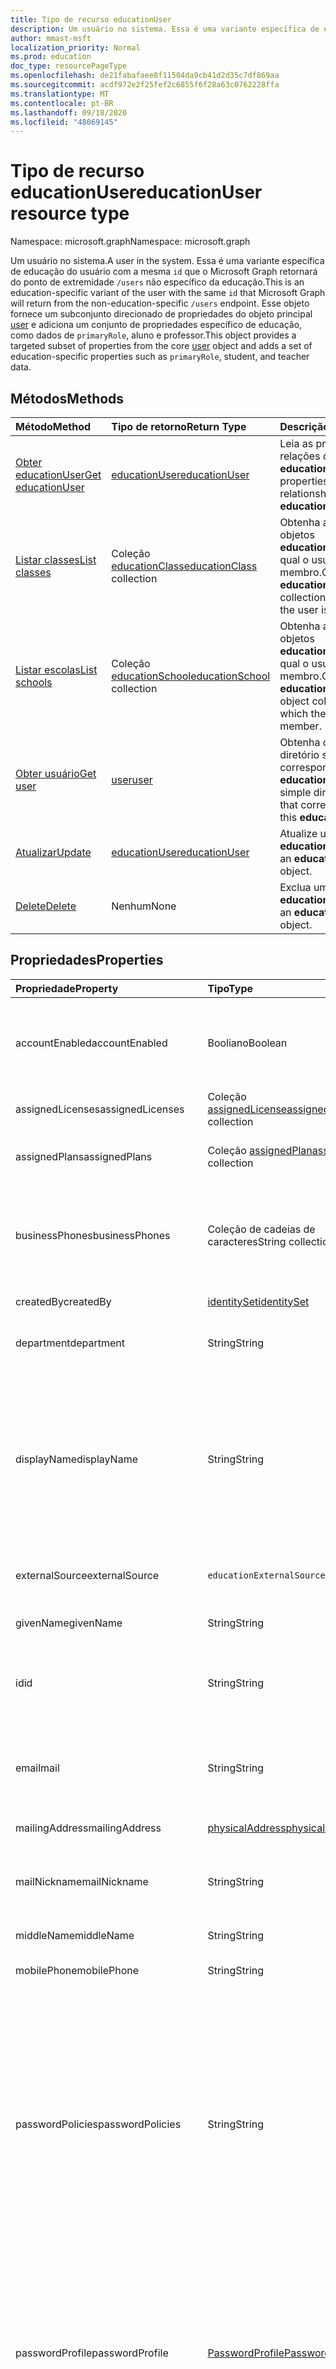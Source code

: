 ```yaml
---
title: Tipo de recurso educationUser
description: Um usuário no sistema. Essa é uma variante específica de educação do usuário com a mesma `id` que o Microsoft Graph retornará do ponto de extremidade `/users` não específico da educação.
author: mmast-msft
localization_priority: Normal
ms.prod: education
doc_type: resourcePageType
ms.openlocfilehash: de21fabafaee8f11504da9cb41d2d35c7df869aa
ms.sourcegitcommit: acdf972e2f25fef2c6855f6f28a63c0762228ffa
ms.translationtype: MT
ms.contentlocale: pt-BR
ms.lasthandoff: 09/18/2020
ms.locfileid: "48069145"
---
```

# <a name="educationuser-resource-type"></a><span data-ttu-id="db019-104">Tipo de recurso educationUser</span><span class="sxs-lookup"><span data-stu-id="db019-104">educationUser resource type</span></span>

<span data-ttu-id="db019-105">Namespace: microsoft.graph</span><span class="sxs-lookup"><span data-stu-id="db019-105">Namespace: microsoft.graph</span></span>

<span data-ttu-id="db019-106">Um usuário no sistema.</span><span class="sxs-lookup"><span data-stu-id="db019-106">A user in the system.</span></span> <span data-ttu-id="db019-107">Essa é uma variante específica de educação do usuário com a mesma `id` que o Microsoft Graph retornará do ponto de extremidade `/users` não específico da educação.</span><span class="sxs-lookup"><span data-stu-id="db019-107">This is an education-specific variant of the user with the same `id` that Microsoft Graph will return from the non-education-specific `/users` endpoint.</span></span>
<span data-ttu-id="db019-108">Esse objeto fornece um subconjunto direcionado de propriedades do objeto principal [user] e adiciona um conjunto de propriedades específico de educação, como dados de `primaryRole`, aluno e professor.</span><span class="sxs-lookup"><span data-stu-id="db019-108">This object provides a targeted subset of properties from the core [user] object and adds a set of education-specific properties such as `primaryRole`, student, and teacher data.</span></span>

## <a name="methods"></a><span data-ttu-id="db019-109">Métodos</span><span class="sxs-lookup"><span data-stu-id="db019-109">Methods</span></span>

| <span data-ttu-id="db019-110">Método</span><span class="sxs-lookup"><span data-stu-id="db019-110">Method</span></span>                                               | <span data-ttu-id="db019-111">Tipo de retorno</span><span class="sxs-lookup"><span data-stu-id="db019-111">Return Type</span></span>                  | <span data-ttu-id="db019-112">Descrição</span><span class="sxs-lookup"><span data-stu-id="db019-112">Description</span></span>                                                                   |
| :--------------------------------------------------- | :--------------------------- | :---------------------------------------------------------------------------- |
| [<span data-ttu-id="db019-113">Obter educationUser</span><span class="sxs-lookup"><span data-stu-id="db019-113">Get educationUser</span></span>](../api/educationuser-get.md)     | <span data-ttu-id="db019-114">[educationUser]</span><span class="sxs-lookup"><span data-stu-id="db019-114">[educationUser]</span></span>              | <span data-ttu-id="db019-115">Leia as propriedades e relações de um objeto **educationUser**.</span><span class="sxs-lookup"><span data-stu-id="db019-115">Read properties and relationships of an **educationUser** object.</span></span>             |
| [<span data-ttu-id="db019-116">Listar classes</span><span class="sxs-lookup"><span data-stu-id="db019-116">List classes</span></span>](../api/educationuser-list-classes.md) | <span data-ttu-id="db019-117">Coleção [educationClass]</span><span class="sxs-lookup"><span data-stu-id="db019-117">[educationClass] collection</span></span>  | <span data-ttu-id="db019-118">Obtenha a coleção de objetos **educationClass** da qual o usuário é membro.</span><span class="sxs-lookup"><span data-stu-id="db019-118">Get the **educationClass** object collection for which the user is member.</span></span>    |
| [<span data-ttu-id="db019-119">Listar escolas</span><span class="sxs-lookup"><span data-stu-id="db019-119">List schools</span></span>](../api/educationuser-list-schools.md) | <span data-ttu-id="db019-120">Coleção [educationSchool]</span><span class="sxs-lookup"><span data-stu-id="db019-120">[educationSchool] collection</span></span> | <span data-ttu-id="db019-121">Obtenha a coleção de objetos **educationSchool** da qual o usuário é um membro.</span><span class="sxs-lookup"><span data-stu-id="db019-121">Get the **educationSchool** object collection for which the user is a member.</span></span> |
| [<span data-ttu-id="db019-122">Obter usuário</span><span class="sxs-lookup"><span data-stu-id="db019-122">Get user</span></span>](../api/educationuser-get-user.md)         | <span data-ttu-id="db019-123">[user]</span><span class="sxs-lookup"><span data-stu-id="db019-123">[user]</span></span>                       | <span data-ttu-id="db019-124">Obtenha o **user** do diretório simples que corresponde a esse **educationUser**.</span><span class="sxs-lookup"><span data-stu-id="db019-124">Get the simple directory **user** that corresponds to this **educationUser**.</span></span> |
| [<span data-ttu-id="db019-125">Atualizar</span><span class="sxs-lookup"><span data-stu-id="db019-125">Update</span></span>](../api/educationuser-update.md)             | <span data-ttu-id="db019-126">[educationUser]</span><span class="sxs-lookup"><span data-stu-id="db019-126">[educationUser]</span></span>              | <span data-ttu-id="db019-127">Atualize um objeto **educationUser**.</span><span class="sxs-lookup"><span data-stu-id="db019-127">Update an **educationUser** object.</span></span>                                           |
| [<span data-ttu-id="db019-128">Delete</span><span class="sxs-lookup"><span data-stu-id="db019-128">Delete</span></span>](../api/educationuser-delete.md)             | <span data-ttu-id="db019-129">Nenhum</span><span class="sxs-lookup"><span data-stu-id="db019-129">None</span></span>                         | <span data-ttu-id="db019-130">Exclua um objeto **educationUser**.</span><span class="sxs-lookup"><span data-stu-id="db019-130">Delete an **educationUser** object.</span></span>                                           |

## <a name="properties"></a><span data-ttu-id="db019-131">Propriedades</span><span class="sxs-lookup"><span data-stu-id="db019-131">Properties</span></span>

| <span data-ttu-id="db019-132">Propriedade</span><span class="sxs-lookup"><span data-stu-id="db019-132">Property</span></span>          | <span data-ttu-id="db019-133">Tipo</span><span class="sxs-lookup"><span data-stu-id="db019-133">Type</span></span>                         | <span data-ttu-id="db019-134">Descrição</span><span class="sxs-lookup"><span data-stu-id="db019-134">Description</span></span>                                                                                                                                                                                                                                                                                                                                                                                                                                                                                                                      |
| :---------------- | :--------------------------- | :------------------------------------------------------------------------------------------------------------------------------------------------------------------------------------------------------------------------------------------------------------------------------------------------------------------------------------------------------------------------------------------------------------------------------------------------------------------------------------------------------------------------------- |
| <span data-ttu-id="db019-135">accountEnabled</span><span class="sxs-lookup"><span data-stu-id="db019-135">accountEnabled</span></span>    | <span data-ttu-id="db019-136">Booliano</span><span class="sxs-lookup"><span data-stu-id="db019-136">Boolean</span></span>                      | <span data-ttu-id="db019-137">**True** se a conta estiver habilitada; caso contrário, **false**.</span><span class="sxs-lookup"><span data-stu-id="db019-137">**True** if the account is enabled; otherwise, **false**.</span></span> <span data-ttu-id="db019-138">Essa propriedade é obrigatória quando um usuário é criado.</span><span class="sxs-lookup"><span data-stu-id="db019-138">This property is required when a user is created.</span></span> <span data-ttu-id="db019-139">Oferece suporte a $filter.</span><span class="sxs-lookup"><span data-stu-id="db019-139">Supports $filter.</span></span>                                                                                                                                                                                                                                                                                                                                                                                                    |
| <span data-ttu-id="db019-140">assignedLicenses</span><span class="sxs-lookup"><span data-stu-id="db019-140">assignedLicenses</span></span>  | <span data-ttu-id="db019-141">Coleção [assignedLicense]</span><span class="sxs-lookup"><span data-stu-id="db019-141">[assignedLicense] collection</span></span> | <span data-ttu-id="db019-p104">As licenças que são atribuídas ao usuário. Não anulável.</span><span class="sxs-lookup"><span data-stu-id="db019-p104">The licenses that are assigned to the user. Not nullable.</span></span>                                                                                                                                                                                                                                                                                                                                                                                                                                                                        |
| <span data-ttu-id="db019-144">assignedPlans</span><span class="sxs-lookup"><span data-stu-id="db019-144">assignedPlans</span></span>     | <span data-ttu-id="db019-145">Coleção [assignedPlan]</span><span class="sxs-lookup"><span data-stu-id="db019-145">[assignedPlan] collection</span></span>    | <span data-ttu-id="db019-p105">Os planos que são atribuídos ao usuário. Somente leitura. Não anulável.</span><span class="sxs-lookup"><span data-stu-id="db019-p105">The plans that are assigned to the user. Read-only. Not nullable.</span></span>                                                                                                                                                                                                                                                                                                                                                                                                                                                                |
| <span data-ttu-id="db019-149">businessPhones</span><span class="sxs-lookup"><span data-stu-id="db019-149">businessPhones</span></span>    | <span data-ttu-id="db019-150">Coleção de cadeias de caracteres</span><span class="sxs-lookup"><span data-stu-id="db019-150">String collection</span></span>            | <span data-ttu-id="db019-151">Números de telefone para o usuário.</span><span class="sxs-lookup"><span data-stu-id="db019-151">The telephone numbers for the user.</span></span> <span data-ttu-id="db019-152">**Observação:** embora essa seja uma coleção de cadeias de caracteres, somente um número pode ser definido para essa propriedade.</span><span class="sxs-lookup"><span data-stu-id="db019-152">**Note:** Although this is a string collection, only one number can be set for this property.</span></span>                                                                                                                                                                                                                                                                                                                                                                                                |
| <span data-ttu-id="db019-153">createdBy</span><span class="sxs-lookup"><span data-stu-id="db019-153">createdBy</span></span>         | <span data-ttu-id="db019-154">[identitySet]</span><span class="sxs-lookup"><span data-stu-id="db019-154">[identitySet]</span></span>                | <span data-ttu-id="db019-155">Entidade que criou o usuário.</span><span class="sxs-lookup"><span data-stu-id="db019-155">Entity who created the user.</span></span>                                                                                                                                                                                                                                                                                                                                                                                                                                                                                                     |
| <span data-ttu-id="db019-156">department</span><span class="sxs-lookup"><span data-stu-id="db019-156">department</span></span>        | <span data-ttu-id="db019-157">String</span><span class="sxs-lookup"><span data-stu-id="db019-157">String</span></span>                       | <span data-ttu-id="db019-p107">O nome do departamento no qual o usuário trabalha. Oferece suporte a $filter.</span><span class="sxs-lookup"><span data-stu-id="db019-p107">The name for the department in which the user works. Supports $filter.</span></span>                                                                                                                                                                                                                                                                                                                                                                                                                                                           |
| <span data-ttu-id="db019-160">displayName</span><span class="sxs-lookup"><span data-stu-id="db019-160">displayName</span></span>       | <span data-ttu-id="db019-161">String</span><span class="sxs-lookup"><span data-stu-id="db019-161">String</span></span>                       | <span data-ttu-id="db019-162">O nome exibido para o usuário no catálogo de endereços.</span><span class="sxs-lookup"><span data-stu-id="db019-162">The name displayed in the address book for the user.</span></span> <span data-ttu-id="db019-163">Geralmente é a combinação do nome, da inicial do nome do meio e do sobrenome do usuário.</span><span class="sxs-lookup"><span data-stu-id="db019-163">This is usually the combination of the user's first name, middle initial, and last name.</span></span> <span data-ttu-id="db019-164">Essa propriedade é obrigatória quando um usuário é criado e não pode ser apagado durante atualizações.</span><span class="sxs-lookup"><span data-stu-id="db019-164">This property is required when a user is created and it cannot be cleared during updates.</span></span> <span data-ttu-id="db019-165">Oferece suporte a $filter e $orderby.</span><span class="sxs-lookup"><span data-stu-id="db019-165">Supports $filter and $orderby.</span></span>                                                                                                                                                                                                                                                           |
| <span data-ttu-id="db019-166">externalSource</span><span class="sxs-lookup"><span data-stu-id="db019-166">externalSource</span></span>    | `educationExternalSource`    | <span data-ttu-id="db019-167">De onde esse usuário foi criado.</span><span class="sxs-lookup"><span data-stu-id="db019-167">Where this user was created from.</span></span> <span data-ttu-id="db019-168">Os valores possíveis são: `sis` , `manual` .</span><span class="sxs-lookup"><span data-stu-id="db019-168">The possible values are: `sis`, `manual`.</span></span>                                                                                                                                                                                                                                                                                                                                                                                                                                                      |
| <span data-ttu-id="db019-169">givenName</span><span class="sxs-lookup"><span data-stu-id="db019-169">givenName</span></span>         | <span data-ttu-id="db019-170">String</span><span class="sxs-lookup"><span data-stu-id="db019-170">String</span></span>                       | <span data-ttu-id="db019-p110">O nome fornecido (nome) do usuário. Oferece suporte a $filter.</span><span class="sxs-lookup"><span data-stu-id="db019-p110">The given name (first name) of the user. Supports $filter.</span></span>                                                                                                                                                                                                                                                                                                                                                                                                                                                                       |
| <span data-ttu-id="db019-173">id</span><span class="sxs-lookup"><span data-stu-id="db019-173">id</span></span>                | <span data-ttu-id="db019-174">String</span><span class="sxs-lookup"><span data-stu-id="db019-174">String</span></span>                       | <span data-ttu-id="db019-p111">O identificador exclusivo do usuário. Herdado de [directoryObject](directoryobject.md). Chave. Não anulável. Somente leitura.</span><span class="sxs-lookup"><span data-stu-id="db019-p111">The unique identifier for the user. Inherited from [directoryObject](directoryobject.md). Key. Not nullable. Read-only.</span></span>                                                                                                                                                                                                                                                                                                                                                                                                          |
| <span data-ttu-id="db019-180">email</span><span class="sxs-lookup"><span data-stu-id="db019-180">mail</span></span>              | <span data-ttu-id="db019-181">String</span><span class="sxs-lookup"><span data-stu-id="db019-181">String</span></span>                       | <span data-ttu-id="db019-182">O endereço SMTP do usuário, por exemplo, "jeff@contoso.onmicrosoft.com".</span><span class="sxs-lookup"><span data-stu-id="db019-182">The SMTP address for the user; for example, "jeff@contoso.onmicrosoft.com".</span></span> <span data-ttu-id="db019-183">Somente Leitura.</span><span class="sxs-lookup"><span data-stu-id="db019-183">Read-Only.</span></span> <span data-ttu-id="db019-184">Oferece suporte a $filter.</span><span class="sxs-lookup"><span data-stu-id="db019-184">Supports $filter.</span></span>                                                                                                                                                                                                                                                                                                                                                                                                                         |
| <span data-ttu-id="db019-185">mailingAddress</span><span class="sxs-lookup"><span data-stu-id="db019-185">mailingAddress</span></span>    | <span data-ttu-id="db019-186">[physicalAddress]</span><span class="sxs-lookup"><span data-stu-id="db019-186">[physicalAddress]</span></span>            | <span data-ttu-id="db019-187">Endereço de email do usuário.</span><span class="sxs-lookup"><span data-stu-id="db019-187">Mail address of user.</span></span>                                                                                                                                                                                                                                                                                                                                                                                                                                                                                                            |
| <span data-ttu-id="db019-188">mailNickname</span><span class="sxs-lookup"><span data-stu-id="db019-188">mailNickname</span></span>      | <span data-ttu-id="db019-189">String</span><span class="sxs-lookup"><span data-stu-id="db019-189">String</span></span>                       | <span data-ttu-id="db019-p113">O alias de email do usuário. Essa propriedade deve ser especificada quando um usuário é criado. Oferece suporte a $filter.</span><span class="sxs-lookup"><span data-stu-id="db019-p113">The mail alias for the user. This property must be specified when a user is created. Supports $filter.</span></span>                                                                                                                                                                                                                                                                                                                                                                                                                           |
| <span data-ttu-id="db019-193">middleName</span><span class="sxs-lookup"><span data-stu-id="db019-193">middleName</span></span>        | <span data-ttu-id="db019-194">String</span><span class="sxs-lookup"><span data-stu-id="db019-194">String</span></span>                       | <span data-ttu-id="db019-195">O nome do meio do usuário.</span><span class="sxs-lookup"><span data-stu-id="db019-195">The middle name of user.</span></span>                                                                                                                                                                                                                                                                                                                                                                                                                                                                                                         |
| <span data-ttu-id="db019-196">mobilePhone</span><span class="sxs-lookup"><span data-stu-id="db019-196">mobilePhone</span></span>       | <span data-ttu-id="db019-197">String</span><span class="sxs-lookup"><span data-stu-id="db019-197">String</span></span>                       | <span data-ttu-id="db019-198">O número de celular principal do usuário.</span><span class="sxs-lookup"><span data-stu-id="db019-198">The primary cellular telephone number for the user.</span></span>                                                                                                                                                                                                                                                                                                                                                                                                                                                                              |
| <span data-ttu-id="db019-199">passwordPolicies</span><span class="sxs-lookup"><span data-stu-id="db019-199">passwordPolicies</span></span>  | <span data-ttu-id="db019-200">String</span><span class="sxs-lookup"><span data-stu-id="db019-200">String</span></span>                       | <span data-ttu-id="db019-201">Especifica as políticas de senha do usuário.</span><span class="sxs-lookup"><span data-stu-id="db019-201">Specifies password policies for the user.</span></span> <span data-ttu-id="db019-202">Esse valor é uma enumeração com um valor possível como "DisableStrongPassword", que permite senhas mais fracas do que a política padrão a ser especificada.</span><span class="sxs-lookup"><span data-stu-id="db019-202">This value is an enumeration with one possible value being "DisableStrongPassword", which allows weaker passwords than the default policy to be specified.</span></span> <span data-ttu-id="db019-203">"DisablePasswordExpiration" também pode ser especificado.</span><span class="sxs-lookup"><span data-stu-id="db019-203">"DisablePasswordExpiration" can also be specified.</span></span> <span data-ttu-id="db019-204">Os dois podem ser especificados juntos, por exemplo: "DisablePasswordExpiration, DisableStrongPassword".</span><span class="sxs-lookup"><span data-stu-id="db019-204">The two can be specified together; for example: "DisablePasswordExpiration, DisableStrongPassword".</span></span>                                                                                                                                                                      |
| <span data-ttu-id="db019-205">passwordProfile</span><span class="sxs-lookup"><span data-stu-id="db019-205">passwordProfile</span></span>   | <span data-ttu-id="db019-206">[PasswordProfile]</span><span class="sxs-lookup"><span data-stu-id="db019-206">[PasswordProfile]</span></span>            | <span data-ttu-id="db019-207">Especifica o perfil de senha do usuário.</span><span class="sxs-lookup"><span data-stu-id="db019-207">Specifies the password profile for the user.</span></span> <span data-ttu-id="db019-208">O perfil contém a senha do usuário.</span><span class="sxs-lookup"><span data-stu-id="db019-208">The profile contains the user's password.</span></span> <span data-ttu-id="db019-209">Essa propriedade é obrigatória quando um usuário é criado.</span><span class="sxs-lookup"><span data-stu-id="db019-209">This property is required when a user is created.</span></span> <span data-ttu-id="db019-210">A senha no perfil deve atender a requisitos mínimos, conforme especificado pela propriedade **passwordPolicies**.</span><span class="sxs-lookup"><span data-stu-id="db019-210">The password in the profile must satisfy minimum requirements as specified by the **passwordPolicies** property.</span></span> <span data-ttu-id="db019-211">Por padrão, é obrigatória uma senha forte.</span><span class="sxs-lookup"><span data-stu-id="db019-211">By default, a strong password is required.</span></span>                                                                                                                                                                                                                             |
| <span data-ttu-id="db019-212">preferredLanguage</span><span class="sxs-lookup"><span data-stu-id="db019-212">preferredLanguage</span></span> | <span data-ttu-id="db019-213">String</span><span class="sxs-lookup"><span data-stu-id="db019-213">String</span></span>                       | <span data-ttu-id="db019-214">O idioma preferencial do usuário.</span><span class="sxs-lookup"><span data-stu-id="db019-214">The preferred language for the user.</span></span> <span data-ttu-id="db019-215">Deve seguir o código ISO 639-1; por exemplo, "en-US".</span><span class="sxs-lookup"><span data-stu-id="db019-215">Should follow ISO 639-1 Code; for example, "en-US".</span></span>                                                                                                                                                                                                                                                                                                                                                                                                                                         |
| <span data-ttu-id="db019-216">primaryRole</span><span class="sxs-lookup"><span data-stu-id="db019-216">primaryRole</span></span>       | <span data-ttu-id="db019-217">educationUserRole</span><span class="sxs-lookup"><span data-stu-id="db019-217">educationUserRole</span></span>            | <span data-ttu-id="db019-218">Função padrão de um usuário.</span><span class="sxs-lookup"><span data-stu-id="db019-218">Default role for a user.</span></span> <span data-ttu-id="db019-219">A função do usuário pode ser diferente em uma aula individual.</span><span class="sxs-lookup"><span data-stu-id="db019-219">The user's role might be different in an individual class.</span></span> <span data-ttu-id="db019-220">Os valores possíveis são: `student` , `teacher` .</span><span class="sxs-lookup"><span data-stu-id="db019-220">The possible values are: `student`, `teacher`.</span></span> <span data-ttu-id="db019-221">Oferece suporte a $filter.</span><span class="sxs-lookup"><span data-stu-id="db019-221">Supports $filter.</span></span>                                                                                                                                                                                                                                                                                                                                                                             |
| <span data-ttu-id="db019-222">provisionedPlans</span><span class="sxs-lookup"><span data-stu-id="db019-222">provisionedPlans</span></span>  | <span data-ttu-id="db019-223">Coleção [ProvisionedPlan]</span><span class="sxs-lookup"><span data-stu-id="db019-223">[ProvisionedPlan] collection</span></span> | <span data-ttu-id="db019-p118">Os planos que estão provisionados para o usuário. Somente leitura. Não anulável.</span><span class="sxs-lookup"><span data-stu-id="db019-p118">The plans that are provisioned for the user. Read-only. Not nullable.</span></span>                                                                                                                                                                                                                                                                                                                                                                                                                                                            |
| <span data-ttu-id="db019-227">relatedContacts</span><span class="sxs-lookup"><span data-stu-id="db019-227">relatedContacts</span></span>   | <span data-ttu-id="db019-228">coleção [relatedContact]</span><span class="sxs-lookup"><span data-stu-id="db019-228">[relatedContact] collection</span></span>  | <span data-ttu-id="db019-229">Conjunto de contatos relacionados ao usuário.</span><span class="sxs-lookup"><span data-stu-id="db019-229">Set of contacts related to the user.</span></span>  <span data-ttu-id="db019-230">Essa propriedade opcional deve ser especificada em uma cláusula $select e só pode ser recuperada para um usuário individual.</span><span class="sxs-lookup"><span data-stu-id="db019-230">This optional property must be specified in a $select clause and can only be retrieved for an individual user.</span></span>                                                                                                                                                                                                                                                                                                                                                                             |
| <span data-ttu-id="db019-231">residenceAddress</span><span class="sxs-lookup"><span data-stu-id="db019-231">residenceAddress</span></span>  | <span data-ttu-id="db019-232">[physicalAddress]</span><span class="sxs-lookup"><span data-stu-id="db019-232">[physicalAddress]</span></span>            | <span data-ttu-id="db019-233">Endereço em que o usuário reside.</span><span class="sxs-lookup"><span data-stu-id="db019-233">Address where user lives.</span></span>                                                                                                                                                                                                                                                                                                                                                                                                                                                                                                        |
| <span data-ttu-id="db019-234">student</span><span class="sxs-lookup"><span data-stu-id="db019-234">student</span></span>           | <span data-ttu-id="db019-235">[educationStudent]</span><span class="sxs-lookup"><span data-stu-id="db019-235">[educationStudent]</span></span>           | <span data-ttu-id="db019-236">Se a função principal for aluno, esse bloco conterá dados específicos do aluno.</span><span class="sxs-lookup"><span data-stu-id="db019-236">If the primary role is student, this block will contain student specific data.</span></span>                                                                                                                                                                                                                                                                                                                                                                                                                                                   |
| <span data-ttu-id="db019-237">surname</span><span class="sxs-lookup"><span data-stu-id="db019-237">surname</span></span>           | <span data-ttu-id="db019-238">String</span><span class="sxs-lookup"><span data-stu-id="db019-238">String</span></span>                       | <span data-ttu-id="db019-p120">O sobrenome do usuário (nome de família ou sobrenome). Oferece suporte a $filter.</span><span class="sxs-lookup"><span data-stu-id="db019-p120">The user's surname (family name or last name). Supports $filter.</span></span>                                                                                                                                                                                                                                                                                                                                                                                                                                                                 |
| <span data-ttu-id="db019-241">teacher</span><span class="sxs-lookup"><span data-stu-id="db019-241">teacher</span></span>           | <span data-ttu-id="db019-242">[educationTeacher]</span><span class="sxs-lookup"><span data-stu-id="db019-242">[educationTeacher]</span></span>           | <span data-ttu-id="db019-243">Se a função principal for professor, esse bloco conterá dados específicos do professor.</span><span class="sxs-lookup"><span data-stu-id="db019-243">If the primary role is teacher, this block will contain teacher specific data.</span></span>                                                                                                                                                                                                                                                                                                                                                                                                                                                   |
| <span data-ttu-id="db019-244">usageLocation</span><span class="sxs-lookup"><span data-stu-id="db019-244">usageLocation</span></span>     | <span data-ttu-id="db019-245">String</span><span class="sxs-lookup"><span data-stu-id="db019-245">String</span></span>                       | <span data-ttu-id="db019-246">Um código de país de duas letras (padrão ISO 3166).</span><span class="sxs-lookup"><span data-stu-id="db019-246">A two-letter country code (ISO standard 3166).</span></span> <span data-ttu-id="db019-247">Obrigatório para os usuários que receberão licenças devido à exigência legal de verificar a disponibilidade de serviços em países ou regiões.</span><span class="sxs-lookup"><span data-stu-id="db019-247">Required for users who will be assigned licenses due to a legal requirement to check for availability of services in countries or regions.</span></span> <span data-ttu-id="db019-248">Os exemplos incluem: "US", "JP" e "GB".</span><span class="sxs-lookup"><span data-stu-id="db019-248">Examples include: "US", "JP", and "GB".</span></span> <span data-ttu-id="db019-249">Não anulável.</span><span class="sxs-lookup"><span data-stu-id="db019-249">Not nullable.</span></span> <span data-ttu-id="db019-250">Oferece suporte a $filter.</span><span class="sxs-lookup"><span data-stu-id="db019-250">Supports $filter.</span></span>                                                                                                                                                                                                                                                                |
| <span data-ttu-id="db019-251">userPrincipalName</span><span class="sxs-lookup"><span data-stu-id="db019-251">userPrincipalName</span></span> | <span data-ttu-id="db019-252">String</span><span class="sxs-lookup"><span data-stu-id="db019-252">String</span></span>                       | <span data-ttu-id="db019-253">O nome UPN do usuário.</span><span class="sxs-lookup"><span data-stu-id="db019-253">The user principal name (UPN) of the user.</span></span> <span data-ttu-id="db019-254">O nome UPN é um nome de logon para o usuário ao estilo da Internet com base na RFC 822 padrão da Internet.</span><span class="sxs-lookup"><span data-stu-id="db019-254">The UPN is an Internet-style login name for the user based on the Internet standard RFC 822.</span></span> <span data-ttu-id="db019-255">Por convenção, ele deve ser mapeado para o nome de email do usuário.</span><span class="sxs-lookup"><span data-stu-id="db019-255">By convention, this should map to the user's email name.</span></span> <span data-ttu-id="db019-256">O formato geral é alias@domain, onde domínio deve estar presente na coleção de domínios verificados do locatário.</span><span class="sxs-lookup"><span data-stu-id="db019-256">The general format is alias@domain, where domain must be present in the tenant's collection of verified domains.</span></span> <span data-ttu-id="db019-257">Essa propriedade é obrigatória quando um usuário é criado.</span><span class="sxs-lookup"><span data-stu-id="db019-257">This property is required when a user is created.</span></span> <span data-ttu-id="db019-258">Os domínios verificados para o locatário podem ser acessados pela propriedade **verifiedDomains** de [organization](organization.md).</span><span class="sxs-lookup"><span data-stu-id="db019-258">The verified domains for the tenant can be accessed from the **verifiedDomains** property of [organization](organization.md).</span></span> <span data-ttu-id="db019-259">Oferece suporte a $filter e $orderby.</span><span class="sxs-lookup"><span data-stu-id="db019-259">Supports $filter and $orderby.</span></span> |
| <span data-ttu-id="db019-260">userType</span><span class="sxs-lookup"><span data-stu-id="db019-260">userType</span></span>          | <span data-ttu-id="db019-261">String</span><span class="sxs-lookup"><span data-stu-id="db019-261">String</span></span>                       | <span data-ttu-id="db019-p123">Um valor de cadeia de caracteres que pode ser usado para classificar tipos de usuários no seu diretório, como "Member" e "Guest". Oferece suporte a $filter.</span><span class="sxs-lookup"><span data-stu-id="db019-p123">A string value that can be used to classify user types in your directory, such as "Member" and "Guest". Supports $filter.</span></span>                                                                                                                                                                                                                                                                                                                                                                                                        |

## <a name="relationships"></a><span data-ttu-id="db019-264">Relações</span><span class="sxs-lookup"><span data-stu-id="db019-264">Relationships</span></span>

| <span data-ttu-id="db019-265">Relação</span><span class="sxs-lookup"><span data-stu-id="db019-265">Relationship</span></span> | <span data-ttu-id="db019-266">Tipo</span><span class="sxs-lookup"><span data-stu-id="db019-266">Type</span></span>                         | <span data-ttu-id="db019-267">Descrição</span><span class="sxs-lookup"><span data-stu-id="db019-267">Description</span></span>                                    |
| :----------- | :--------------------------- | :--------------------------------------------- |
| <span data-ttu-id="db019-268">classes</span><span class="sxs-lookup"><span data-stu-id="db019-268">classes</span></span>      | <span data-ttu-id="db019-269">Coleção [educationClass]</span><span class="sxs-lookup"><span data-stu-id="db019-269">[educationClass] collection</span></span>  | <span data-ttu-id="db019-270">Aulas às quais o usuário pertence.</span><span class="sxs-lookup"><span data-stu-id="db019-270">Classes to which the user belongs.</span></span> <span data-ttu-id="db019-271">Anulável.</span><span class="sxs-lookup"><span data-stu-id="db019-271">Nullable.</span></span>   |
| <span data-ttu-id="db019-272">schools</span><span class="sxs-lookup"><span data-stu-id="db019-272">schools</span></span>      | <span data-ttu-id="db019-273">Coleção [educationSchool]</span><span class="sxs-lookup"><span data-stu-id="db019-273">[educationSchool] collection</span></span> | <span data-ttu-id="db019-274">Escolas às quais o usuário pertence.</span><span class="sxs-lookup"><span data-stu-id="db019-274">Schools to which the user belongs.</span></span> <span data-ttu-id="db019-275">Anulável.</span><span class="sxs-lookup"><span data-stu-id="db019-275">Nullable.</span></span>   |
| <span data-ttu-id="db019-276">assignments</span><span class="sxs-lookup"><span data-stu-id="db019-276">assignments</span></span>  | <span data-ttu-id="db019-277">[educationAssignment]</span><span class="sxs-lookup"><span data-stu-id="db019-277">[educationAssignment]</span></span>        | <span data-ttu-id="db019-278">Lista de atribuições para o usuário.</span><span class="sxs-lookup"><span data-stu-id="db019-278">List of assignments for the user.</span></span> <span data-ttu-id="db019-279">Anulável.</span><span class="sxs-lookup"><span data-stu-id="db019-279">Nullable.</span></span>    |
| <span data-ttu-id="db019-280">user</span><span class="sxs-lookup"><span data-stu-id="db019-280">user</span></span>         | <span data-ttu-id="db019-281">[Usuário]</span><span class="sxs-lookup"><span data-stu-id="db019-281">[user]</span></span>                       | <span data-ttu-id="db019-282">O usuário de diretório correspondente a este usuário.</span><span class="sxs-lookup"><span data-stu-id="db019-282">The directory user corresponding to this user.</span></span> |

>[!IMPORTANT]
><span data-ttu-id="db019-283">O recurso **[educationAssignment]** é um recurso de versão do/beta.</span><span class="sxs-lookup"><span data-stu-id="db019-283">The **[educationAssignment]** resource is a /beta version resource.</span></span> <span data-ttu-id="db019-284">Se for usar esse recurso, não se esqueça de revisar o [log de alterações](/graph/changelog) periodicamente.</span><span class="sxs-lookup"><span data-stu-id="db019-284">If using this resource, be sure to review the [change log](/graph/changelog) periodically.</span></span> <span data-ttu-id="db019-285">Quando os recursos de API do Microsoft Graph são liberados para o ponto de extremidade/v1.0, o lançamento é observado no log de alterações.</span><span class="sxs-lookup"><span data-stu-id="db019-285">When Microsoft Graph API resources are released to the /v1.0 endpoint, the release is noted in the change log.</span></span> <span data-ttu-id="db019-286">Se o aplicativo consumir o recurso **educationAssignment** , será necessário declarar as URLs de solicitação básicas, conforme mostrado no seguinte bloco de código:</span><span class="sxs-lookup"><span data-stu-id="db019-286">If your app consumes the **educationAssignment** resource, you will need to declare base request URLs as shown in the following code block:</span></span>  
>
>```JavaScript
>var v1BaseUrl = "https://graph.microsoft.com/v1.0/education";
>var betaBaseUrl = "https://graph.microsoft.com/beta/education";  // for administrativeUnit and educationOrganization
>```

## <a name="json-representation"></a><span data-ttu-id="db019-287">Representação JSON</span><span class="sxs-lookup"><span data-stu-id="db019-287">JSON representation</span></span>

<span data-ttu-id="db019-288">Veja a seguir uma representação JSON do recurso.</span><span class="sxs-lookup"><span data-stu-id="db019-288">The following is a JSON representation of the resource.</span></span>

<!--{
  "blockType": "resource",
  "optionalProperties": [],
  "keyProperty": "id",
  "baseType": "microsoft.graph.entity",
  "@odata.type": "microsoft.graph.educationUser"
}-->

```json
{
  "id": "string",
  "accountEnabled": true,
  "assignedLicenses": [{"@odata.type": "microsoft.graph.assignedLicense"}],
  "assignedPlans": [{"@odata.type": "microsoft.graph.assignedPlan"}],
  "businessPhones": ["555-555-6568"],
  "department": "string",
  "displayName": "string",
  "givenName": "string",
  "middleName": "string",
  "surname": "string",
  "mail": "string",
  "mailNickname": "string",
  "mobilePhone": "string",
  "createdBy": {"@odata.type": "microsoft.graph.identitySet"},
  "externalSource": "string",
  "mailingAddress": {"@odata.type": "microsoft.graph.physicalAddress"},
  "passwordPolicies": "string",
  "passwordProfile": {"@odata.type": "microsoft.graph.passwordProfile"},
  "preferredLanguage": "string",
  "primaryRole": "string",
  "provisionedPlans": [{"@odata.type": "microsoft.graph.provisionedPlan"}],
  "residenceAddress": {"@odata.type": "microsoft.graph.physicalAddress"},
  "student": {"@odata.type": "microsoft.graph.educationStudent"},
  "teacher": {"@odata.type": "microsoft.graph.educationTeacher"},
  "usageLocation": "string",
  "userPrincipalName": "string",
  "userType": "string"
}

```

<!-- uuid: 8fcb5dbc-d5aa-4681-8e31-b001d5168d79
2015-10-25 14:57:30 UTC -->
<!-- {
  "type": "#page.annotation",
  "description": "educationUser resource",
  "keywords": "",
  "section": "documentation",
  "suppressions": [
    "Error: microsoft.graph.educationUser/assignments:
      Referenced type microsoft.graph.educationAssignment is not defined in the doc set! Potential suggestion: UNKNOWN",
    "Warning: /api-reference/v1.0/resources/educationuser.md/microsoft.graph.educationUser:
      Property 'relatedContacts' found in markdown table but not in resource definition."
  ],
  "tocPath": ""
}-->

[educationuser]: educationuser.md
[educationclass]: educationclass.md
[educationschool]: educationschool.md
[educationassignment]: /graph/api/resources/educationassignment?view=graph-rest-beta
[educationteacher]: educationteacher.md
[educationstudent]: educationstudent.md
[relatedcontact]: relatedcontact.md
[PhysicalAddress]: physicaladdress.md
[physicaladdress]: physicaladdress.md
[provisionedplan]: provisionedplan.md
[passwordprofile]: passwordprofile.md
[identityset]: identityset.md
[assignedplan]: assignedplan.md
[assignedlicense]: assignedlicense.md
[Usuário]: user.md
[user]: user.md
[directoryobject]: directoryobject.md

